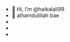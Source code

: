 - 👋 Hi, I’m @haikalali99
- 👀 alhamdulillah bae
-
- 
- 

<!---
haikalali99/haikalali99 is a ✨ special ✨ repository because its `README.md` (this file) appears on your GitHub profile.
You can click the Preview link to take a look at your changes.
--->
